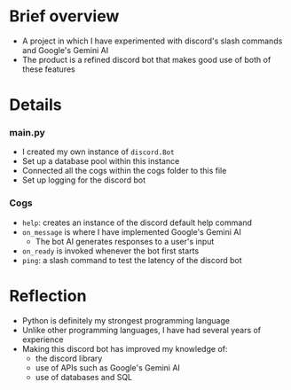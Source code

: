# Brief overview
- A project in which I have experimented with discord's slash commands and Google's Gemini AI
- The product is a refined discord bot that makes good use of both of these features

# Details

<h3>
  main.py
</h3>

- I created my own instance of `discord.Bot`
- Set up a database pool within this instance
- Connected all the cogs within the cogs folder to this file
- Set up logging for the discord bot

<h3>
  Cogs
</h3>

- `help`: creates an instance of the discord default help command
- `on_message` is where I have implemented Google's Gemini AI
  - The bot AI generates responses to a user's input
- `on_ready` is invoked whenever the bot first starts
- `ping`: a slash command to test the latency of the discord bot

# Reflection
- Python is definitely my strongest programming language
- Unlike other programming languages, I have had several years of experience
- Making this discord bot has improved my knowledge of:
  - the discord library
  - use of APIs such as Google's Gemini AI
  - use of databases and SQL
